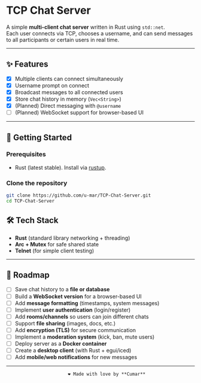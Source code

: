 # TCP Chat Server  

A simple **multi-client chat server** written in Rust using `std::net`.  
Each user connects via TCP, chooses a username, and can send messages to all participants or certain users in real time.  

---

## ✨ Features  
- [x] Multiple clients can connect simultaneously  
- [x] Username prompt on connect  
- [x] Broadcast messages to all connected users  
- [x] Store chat history in memory (`Vec<String>`)  
- [x] (Planned) Direct messaging with `@username`  
- [ ] (Planned) WebSocket support for browser-based UI  

---

## 🚀 Getting Started  

### Prerequisites  
- Rust (latest stable). Install via [rustup](https://www.rust-lang.org/tools/install).  

### Clone the repository  
```bash
git clone https://github.com/u-mar/TCP-Chat-Server.git
cd TCP-Chat-Server
```

## 🛠 Tech Stack  
- **Rust** (standard library networking + threading)  
- **Arc + Mutex** for safe shared state  
- **Telnet** (for simple client testing)  

---

## 🔮 Roadmap  
- [ ] Save chat history to a **file or database**  
- [ ] Build a **WebSocket version** for a browser-based UI  
- [ ] Add **message formatting** (timestamps, system messages)  
- [ ] Implement **user authentication** (login/register)  
- [ ] Add **rooms/channels** so users can join different chats  
- [ ] Support **file sharing** (images, docs, etc.)  
- [ ] Add **encryption (TLS)** for secure communication  
- [ ] Implement a **moderation system** (kick, ban, mute users)  
- [ ] Deploy server as a **Docker container**  
- [ ] Create a **desktop client** (with Rust + egui/iced)  
- [ ] Add **mobile/web notifications** for new messages  

---
                           ❤️ Made with love by **Cumar**